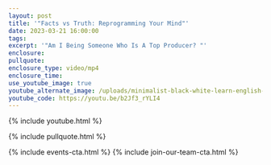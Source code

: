 ```yaml
---
layout: post
title: '"Facts vs Truth: Reprogramming Your Mind"'
date: 2023-03-21 16:00:00
tags:
excerpt: '"Am I Being Someone Who Is A Top Producer? "'
enclosure:
pullquote:
enclosure_type: video/mp4
enclosure_time:
use_youtube_image: true
youtube_alternate_image: /uploads/minimalist-black-white-learn-english-class-youtube-thumbnail-1-2.png
youtube_code: https://youtu.be/b2Jf3_rYLI4
---
```

{% include youtube.html %}

{% include pullquote.html %}

{% include events-cta.html %} {% include join-our-team-cta.html %}